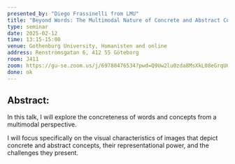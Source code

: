 ```yaml
---
presented_by: "Diego Frassinelli from LMU"
title: "Beyond Words: The Multimodal Nature of Concrete and Abstract Concepts"
type: seminar
date: 2025-02-12
time: 13:15-15:00
venue: Gothenburg University, Humanisten and online
address: Renströmsgatan 6, 412 55 Göteborg
room: J411
zoom: https://gu-se.zoom.us/j/69780476534?pwd=Q9Uw2lu0zda8MsXkL08eGrqU64DMpp.1
done: ok
---
```


## Abstract:

In this talk, I will explore the concreteness of words and concepts from a multimodal perspective. 

I will focus specifically on the visual characteristics of images that depict concrete and abstract concepts,
their representational power, and the challenges they present.
